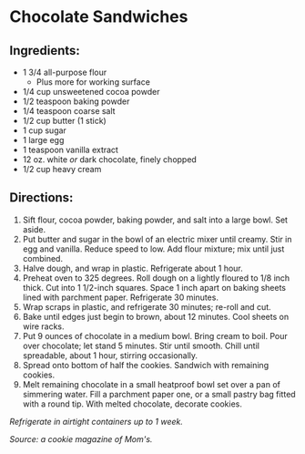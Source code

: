 # Chocolate Sandwiches

## Ingredients:

- 1 3/4 all-purpose flour
	- Plus more for working surface
- 1/4 cup unsweetened cocoa powder
- 1/2 teaspoon baking powder
- 1/4 teaspoon coarse salt
- 1/2 cup butter (1 stick)
- 1 cup sugar
- 1 large egg
- 1 teaspoon vanilla extract
- 12 oz. white *or* dark chocolate, finely chopped
- 1/2 cup heavy cream

## Directions:

1. Sift flour, cocoa powder, baking powder, and salt into a large bowl. Set aside.
2. Put butter and sugar in the bowl of an electric mixer until creamy. Stir in egg and vanilla. Reduce speed to low. Add flour mixture; mix until just combined.
3. Halve dough, and wrap in plastic. Refrigerate about 1 hour.
4. Preheat oven to 325 degrees. Roll dough on a lightly floured to 1/8 inch thick. Cut into 1 1/2-inch squares. Space 1 inch apart on baking sheets lined with parchment paper. Refrigerate 30 minutes. 
5. Wrap scraps in plastic, and refrigerate 30 minutes; re-roll and cut.
6. Bake until edges just begin to brown, about 12 minutes. Cool sheets on wire racks.
7. Put 9 ounces of chocolate in a medium bowl. Bring cream to boil. Pour over chocolate; let stand 5 minutes. Stir until smooth. Chill until spreadable, about 1 hour, stirring occasionally.
8. Spread onto bottom of half the cookies. Sandwich with remaining cookies.
9. Melt remaining chocolate in a small heatproof bowl set over a pan of simmering water. Fill a parchment paper one, or a small pastry bag fitted with a round tip. With melted chocolate, decorate cookies.

*Refrigerate in airtight containers up to 1 week.*

*Source: a cookie magazine of Mom's.*